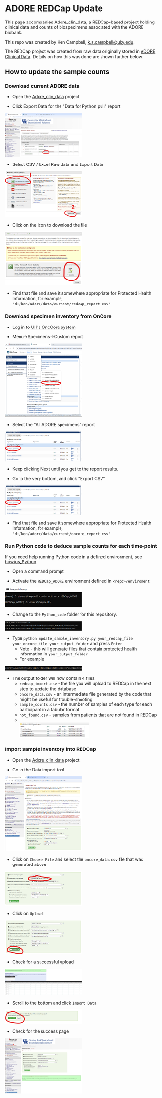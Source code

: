 # ADORE REDCap Update

This page accompanies [Adore_clin_data](https://redcap.uky.edu/redcap/redcap_v14.8.2/index.php?pid=22540), a REDCap-based project holding clinical data and counts of biospecimens associated with the ADORE biobank.

This repo was created by Ken Campbell, k.s.campbell@uky.edu.

The REDCap project was created from raw data originally stored in [ADORE Clinical Data](https://redcap.uky.edu/redcap/redcap_v14.8.2/index.php?pid=17918). Details on how this was done are shown further below.

## How to update the sample counts

### Download current ADORE data

+ Open the [Adore_clin_data](https://redcap.uky.edu/redcap/redcap_v14.8.2/index.php?pid=22540) project

+ Click Export Data for the "Data for Python pull" report<br>
<img src = "doc_images/redcap_export_data.png" width=50%>

+ Select CSV / Excel Raw data and Export Data<br>
<img src = "doc_images/redcap_export_data_options.png" width=50%>

+ Click on the icon to download the file<br>
<img src = "doc_images/redcap_export_data_download.png" width=50%>

+ Find that file and save it somewhere appropriate for Protected Health Information, for example, `"d:/ken/adore/data/current/redcap_report.csv"`

### Download specimen inventory from OnCore

+ Log in to [UK's OncCore system](https://uky-oncore-prod.forteresearchapps.com/forte-platform-web/login)

+ Menu->Specimens->Custom report<br>
<img src = "doc_images/oncore_menu_custom_report.png" width=50%>

+ Select the "All ADORE specimens" report<br>
<img src = "doc_images/oncore_menu_adore_report.png" width=50%>

+ Keep clicking Next until you get to the report results.

+ Go to the very bottom, and click "Export CSV"<br>
<img src = "doc_images/oncore_menu_adore_report.png" width=50%>

+ Find that file and save it somewhere appropriate for Protected Health Information, for example, `"d:/ken/adore/data/current/oncore_report.csv"`

### Run Python code to deduce sample counts for each time-point

If you need help running Python code in a defined environment, see [howtos_Python](https://campbell-muscle-lab.github.io/howtos_Python/pages/anaconda/anaconda.html)

+ Open a command prompt

+ Activate the `REDCap_ADORE` environment defined in `<repo>/enviroment`<br>
<img src = "doc_images/conda_activate.png" width=50%>

+ Change to the `Python_code` folder for this repository.<br>
<img src = "doc_images/conda_change_directory.png" width=50%>

+ Type `python update_sample_inventory.py your_redcap_file your_oncore_file your_output_folder` and press `Enter`
  + Note - this will generate files that contain protected health information in `your_output_folder`
  + For example<br>
<img src = "doc_images/conda_command_line.png" width=50%>

+ The output folder will now contain 4 files
  + `redcap_import.csv` - the file you will upload to REDCap in the next step to update the database
  + `oncore_data.csv` - an intermediate file generated by the code that might be useful for trouble-shooting
  + `sample_counts.csv` - the number of samples of each type for each participant in a tabular format
  + `not_found.csv` - samples from patients that are not found in REDCap
  + <br><img src = "doc_images/folder_contents.png" width=50%>

### Import sample inventory into REDCap

+ Open the [Adore_clin_data](https://redcap.uky.edu/redcap/redcap_v14.8.2/index.php?pid=22540) project

+ Go to the Data import tool<br>
<img src = "doc_images/redcap_data_import_page.png" width=50%>

+ Click on `Choose File` and select the `oncore_data.csv` file that was generated above<br>
<img src = "doc_images/redcap_data_import_choose_file.png" width=50%>

+ Click on `Upload`<br>
<img src = "doc_images/redcap_data_import_upload.png" width=50%>

+ Check for a successful upload<br>
<img src = "doc_images/redcap_upload_success.png" width=50%>

+ Scroll to the bottom and click `Import Data`<br>
<img src = "doc_images/redcap_data_upload.png" width=50%>

+ Check for the success page<br>
<img src = "doc_images/redcap_upload_success_final.png" width=50%>




